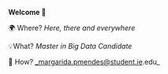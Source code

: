 **Welcome 👋**

🌍 Where? _Here, there and everywhere_

💡What? _Master in Big Data Candidate_

📠 How? _margarida.pmendes@student.ie.edu_
